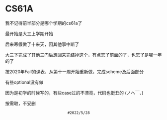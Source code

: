 # CS61A

我不记得前半部分是哪个学期的cs61a了

最开始是大三上学期开始

后来寒假做了十来天，因其他事中断了


大三下完成了其他三门后想回来完结掉这个，有点忘了前面的了，也忘了是哪一年的了

按2020年Fall的课表，从第十一周开始重新做，完成scheme及后面部分

有些optional没有做

因为是初学的时候写的，有些case过的不漂亮，代码也挺丑的 (ノへ￣、)

按需取，不妥删

                                #2022/5/28
